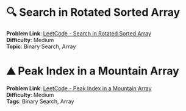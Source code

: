 # 🔍 Search in Rotated Sorted Array

**Problem Link**: [LeetCode - Search in Rotated Sorted Array](https://leetcode.com/problems/search-in-rotated-sorted-array/)  
**Difficulty**: Medium  
**Topic**: Binary Search, Array

# ⛰️ Peak Index in a Mountain Array

**Problem Link**: [LeetCode - Peak Index in a Mountain Array](https://leetcode.com/problems/peak-index-in-a-mountain-array/)  
**Difficulty**: Medium  
**Tags**: Binary Search, Array